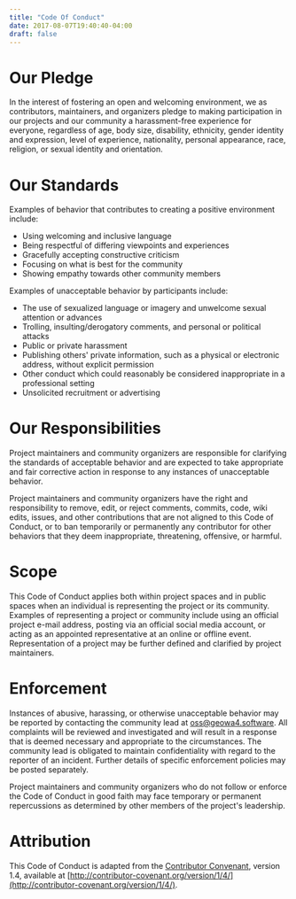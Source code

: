 ```yaml
---
title: "Code Of Conduct"
date: 2017-08-07T19:40:40-04:00
draft: false
---
```


# Our Pledge

In the interest of fostering an open and welcoming environment, we as contributors, maintainers, and organizers pledge to making participation in our projects and our community a harassment-free experience for everyone, regardless of age, body size, disability, ethnicity, gender identity and expression, level of experience, nationality, personal appearance, race, religion, or sexual identity and orientation.

# Our Standards

Examples of behavior that contributes to creating a positive environment include:

  - Using welcoming and inclusive language
  - Being respectful of differing viewpoints and experiences
  - Gracefully accepting constructive criticism
  - Focusing on what is best for the community
  - Showing empathy towards other community members

Examples of unacceptable behavior by participants include:

  - The use of sexualized language or imagery and unwelcome sexual attention or advances
  - Trolling, insulting/derogatory comments, and personal or political attacks
  - Public or private harassment
  - Publishing others' private information, such as a physical or electronic address, without explicit permission
  - Other conduct which could reasonably be considered inappropriate in a professional setting
  - Unsolicited recruitment or advertising

# Our Responsibilities

Project maintainers and community organizers are responsible for clarifying the standards of acceptable behavior and are expected to take appropriate and fair corrective action in response to any instances of unacceptable behavior.

Project maintainers and community organizers have the right and responsibility to remove, edit, or reject comments, commits, code, wiki edits, issues, and other contributions that are not aligned to this Code of Conduct, or to ban temporarily or permanently any contributor for other behaviors that they deem inappropriate, threatening, offensive, or harmful.

# Scope

This Code of Conduct applies both within project spaces and in public spaces when an individual is representing the project or its community.
Examples of representing a project or community include using an official project e-mail address, posting via an official social media account, or acting as an appointed representative at an online or offline event.
Representation of a project may be further defined and clarified by project maintainers.

# Enforcement

Instances of abusive, harassing, or otherwise unacceptable behavior may be reported by contacting the community lead at oss@geowa4.software. All complaints will be reviewed and investigated and will result in a response that is deemed necessary and appropriate to the circumstances.
The community lead is obligated to maintain confidentiality with regard to the reporter of an incident.
Further details of specific enforcement policies may be posted separately.

Project maintainers and community organizers who do not follow or enforce the Code of Conduct in good faith may face temporary or permanent repercussions as determined by other members of the project's leadership.

# Attribution

This Code of Conduct is adapted from the [Contributor Convenant](http://contributor-covenant.org), version 1.4, available at [http://contributor-covenant.org/version/1/4/](http://contributor-covenant.org/version/1/4/).
